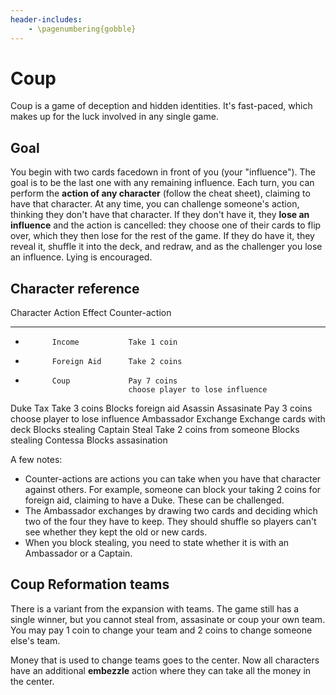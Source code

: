 ```yaml
---
header-includes:
    - \pagenumbering{gobble}
---
```


# Coup

Coup is a game of deception and hidden identities. It's fast-paced, which makes up for the luck involved in any single game.

## Goal

You begin with two cards facedown in front of you (your "influence"). The goal is to be the last one with any remaining influence. Each turn, you can perform the **action of any character** (follow the cheat sheet), claiming to have that character. At any time, you can challenge someone's action, thinking they don't have that character. If they don't have it, they **lose an influence** and the action is cancelled: they choose one of their cards to flip over, which they then lose for the rest of the game. If they do have it, they reveal it, shuffle it into the deck, and redraw, and as the challenger you lose an influence. Lying is encouraged.

## Character reference

Character   Action           Effect                              Counter-action
----------  -------          -------                             ---------------
-           Income           Take 1 coin
-           Foreign Aid      Take 2 coins
-           Coup             Pay 7 coins
                             choose player to lose influence
Duke        Tax              Take 3 coins                        Blocks foreign aid
Asassin     Assasinate       Pay 3 coins
                             choose player to lose influence
Ambassador  Exchange         Exchange cards with deck            Blocks stealing
Captain     Steal            Take 2 coins from someone           Blocks stealing
Contessa                                                         Blocks assasination

A few notes:

* Counter-actions are actions you can take when you have that character against others. For example, someone can block your taking 2 coins for foreign aid, claiming to have a Duke. These can be challenged.
* The Ambassador exchanges by drawing two cards and deciding which two of the four they have to keep. They should shuffle so players can't see whether they kept the old or new cards.
* When you block stealing, you need to state whether it is with an Ambassador or a Captain.

## Coup Reformation teams

There is a variant from the expansion with teams. The game still has a single winner, but you cannot steal from, assasinate or coup your own team. You may pay 1 coin to change your team and 2 coins to change someone else's team.

Money that is used to change teams goes to the center. Now all characters have an additional **embezzle** action where they can take all the money in the center.
